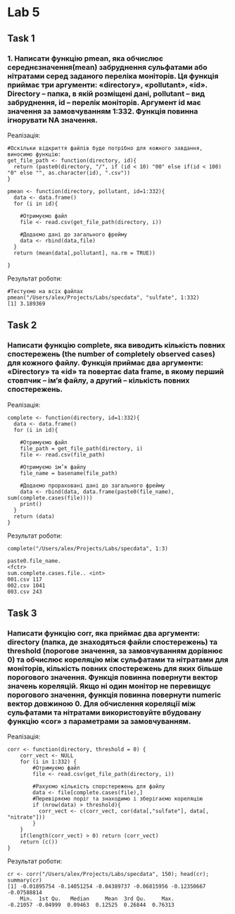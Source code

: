 
# Lab 5
## Task 1
### 1. Написати функцію pmean, яка обчислює середнєзначення(mean) забруднення сульфатами або нітратами серед заданого переліка моніторів. Ця функція приймає три аргументи: «directory», «pollutant», «id». Directory – папка, в якій розміщені дані, pollutant – вид забруднення, id – перелік моніторів. Аргумент id має значення за замовчуванням 1:332. Функція повинна ігнорувати NA значення.
Реалізація:
```{r}
#Оскільки відкриття файлів буде потрібно для кожного завдання, виносимо функцію:
get_file_path <- function(directory, id){
  return (paste0(directory, "/", if (id < 10) "00" else if(id < 100) "0" else "", as.character(id), ".csv"))
}

pmean <- function(directory, pollutant, id=1:332){
  data <- data.frame()
  for (i in id){
    
    #Отримуємо файл
    file <- read.csv(get_file_path(directory, i))
    
    #Додаємо дані до загального фрейму
    data <- rbind(data,file)
  }
  return (mean(data[,pollutant], na.rm = TRUE))
  
}
```


Результат роботи:
```{r}
#Тестуємо на всіх файлах
pmean("/Users/alex/Projects/Labs/specdata", "sulfate", 1:332)
[1] 3.189369
```

## Task 2
### Написати функцію complete, яка виводить кількість повних спостережень (the number of completely observed cases) для кожного файлу. Функція приймає два аргументи: «Directory» та «id» та повертає data frame, в якому перший стовпчик – ім’я файлу, а другий – кількість повних спостережень.
Реалізація:
```{r}
complete <- function(directory, id=1:332){
  data <- data.frame()
  for (i in id){
    
    #Отримуємо файл
    file_path = get_file_path(directory, i)
    file <- read.csv(file_path) 
    
    #Отримуємо ім’я файлу
    file_name = basename(file_path)
    
    #Додаємо прораховані дані до загального фрейму
    data <- rbind(data, data.frame(paste0(file_name), sum(complete.cases(file))))
    print()
  }
  return (data)
}
```

Результат роботи:
```{r}
complete("/Users/alex/Projects/Labs/specdata", 1:3)

paste0.file_name.
<fctr>
sum.complete.cases.file.. <int>
001.csv	117			
002.csv	1041			
003.csv	243	
```

## Task 3
### Написати функцію corr, яка приймає два аргументи: directory (папка, де знаходяться файли спостережень) та threshold (порогове значення, за замовчуванням дорівнює 0) та обчислює кореляцію між сульфатами та нітратами для моніторів, кількість повних спостережень для яких більше порогового значення. Функція повинна повернути вектор значень кореляцій. Якщо ні один монітор не перевищує порогового значення, функція повинна повернути numeric вектор довжиною 0. Для обчислення кореляції між сульфатами та нітратами використовуйте вбудовану функцію «cor» з параметрами за замовчуванням.
Реалізація:
```{r}
corr <- function(directory, threshold = 0) {
    corr_vect <- NULL
    for (i in 1:332) {
        #Отримуємо файл
        file <- read.csv(get_file_path(directory, i))
       
        #Рахуємо кількість спорстережень для файлу
        data <- file[complete.cases(file),]
        #Перевіряємо поріг та знаходимо і зберігаємо кореляцію
        if (nrow(data) > threshold){
          corr_vect <- c(corr_vect, cor(data[,"sulfate"], data[, "nitrate"]))
        }
    }
    if(length(corr_vect) > 0) return (corr_vect)
    return (c())
}
```

Результат роботи:
```{r}
cr <- corr("/Users/alex/Projects/Labs/specdata", 150); head(cr);  summary(cr)
[1] -0.01895754 -0.14051254 -0.04389737 -0.06815956 -0.12350667 -0.07588814
    Min.  1st Qu.   Median     Mean  3rd Qu.     Max. 
-0.21057 -0.04999  0.09463  0.12525  0.26844  0.76313 
```
